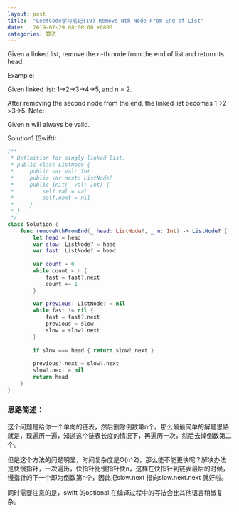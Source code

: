 ```yaml
---
layout: post
title:  "LeetCode学习笔记(19) Remove Nth Node From End of List"
date:   2019-07-29 08:00:00 +0800
categories: 算法
---
```


Given a linked list, remove the n-th node from the end of list and return its head.

Example:

Given linked list: 1->2->3->4->5, and n = 2.

After removing the second node from the end, the linked list becomes 1->2->3->5.
Note:

Given n will always be valid.


Solution1 (Swift):

```swift
/**
 * Definition for singly-linked list.
 * public class ListNode {
 *     public var val: Int
 *     public var next: ListNode?
 *     public init(_ val: Int) {
 *         self.val = val
 *         self.next = nil
 *     }
 * }
 */
class Solution {
    func removeNthFromEnd(_ head: ListNode?, _ n: Int) -> ListNode? {
        let head = head
        var slow: ListNode? = head
        var fast: ListNode? = head
        
        var count = 0
        while count < n {
            fast = fast?.next
            count += 1
        }
        
        var previous: ListNode? = nil
        while fast != nil {
            fast = fast?.next
            previous = slow
            slow = slow?.next
        }
        
        if slow === head { return slow?.next }
        
        previous?.next = slow?.next
        slow?.next = nil
        return head
    }
}
```

### 思路简述：

这个问题是给你一个单向的链表，然后删除倒数第n个。那么最最简单的解题思路就是，现遍历一遍，知道这个链表长度的情况下，再遍历一次，然后去掉倒数第二个。

但是这个方法的问题明显，时间复杂度是O(n^2)，那么能不能更快呢？解决办法是快慢指针，一次遍历，快指针比慢指针快n，这样在快指针到链表最后的时候，慢指针的下一个即为倒数第n个，因此把slow.next 指向slow.next.next 就好啦。

同时需要注意的是，swift 的optional 在编译过程中的写法会比其他语言稍微复杂。
